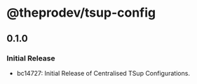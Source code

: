 # @theprodev/tsup-config

## 0.1.0

### Initial Release

- bc14727: Initial Release of Centralised TSup Configurations.
